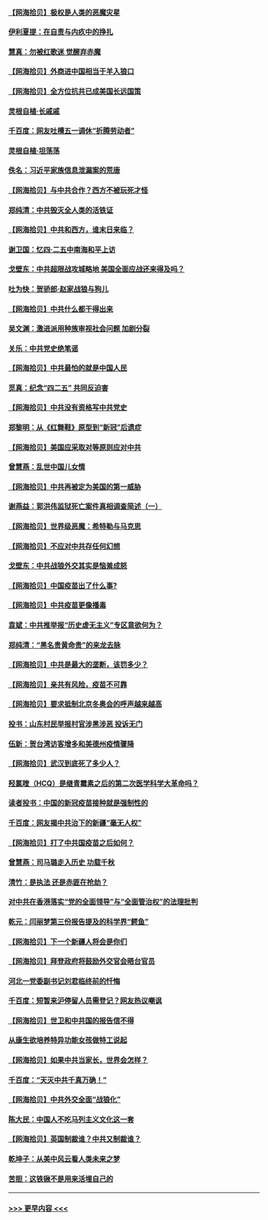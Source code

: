 #### [【网海拾贝】极权是人类的恶魔灾星](../pages/nsc993/n12910697.md?t=04281901) 
#### [伊利夏提：在自责与内疚中的挣扎](../pages/nsc993/n12910493.md?t=04281901) 
#### [慧真：勿被红歌迷 觉醒弃赤魔](../pages/nsc993/n12910485.md?t=04281901) 
#### [【网海拾贝】外商进中国相当于羊入狼口](../pages/nsc993/n12908274.md?t=04281901) 
#### [【网海拾贝】全方位抗共已成美国长远国策](../pages/nsc993/n12906878.md?t=04281901) 
#### [灵根自植‧长戚戚](../pages/nsc993/n12905585.md?t=04281901) 
#### [千百度：网友吐槽五一调休“折腾劳动者”](../pages/nsc993/n12905934.md?t=04281901) 
#### [灵根自植‧坦荡荡](../pages/nsc993/n12905562.md?t=04281901) 
#### [佚名：习近平家族信息泄漏案的荒唐](../pages/nsc993/n12904705.md?t=04281901) 
#### [【网海拾贝】与中共合作？西方不被玩死才怪](../pages/nsc993/n12903873.md?t=04281901) 
#### [郑纯清：中共毁灭全人类的活铁证](../pages/nsc993/n12903785.md?t=04281901) 
#### [【网海拾贝】中共和西方，谁末日来临？](../pages/nsc993/n12903482.md?t=04281901) 
#### [谢卫国：忆四‧二五中南海和平上访](../pages/nsc993/n12902192.md?t=04281901) 
#### [戈壁东：中共超限战攻城略地 美国全面应战还来得及吗？](../pages/nsc993/n12902297.md?t=04281901) 
#### [吐为快：贺骄郎‧赵家战狼与狗儿](../pages/nsc993/n12902280.md?t=04281901) 
#### [【网海拾贝】中共什么都干得出来](../pages/nsc993/n12897500.md?t=04281901) 
#### [吴文渊：激进派用种族审视社会问题 加剧分裂](../pages/nsc993/n12893881.md?t=04281901) 
#### [关乐：中共党史绝笔谣](../pages/nsc993/n12897270.md?t=04281901) 
#### [【网海拾贝】中共最怕的就是中国人民](../pages/nsc993/n12894705.md?t=04281901) 
#### [觅真：纪念“四二五” 共同反迫害](../pages/nsc993/n12894553.md?t=04281901) 
#### [【网海拾贝】中共没有资格写中共党史](../pages/nsc993/n12892231.md?t=04281901) 
#### [郑黎明：从《红舞鞋》原型到“新冠”后遗症](../pages/nsc993/n12890469.md?t=04281901) 
#### [【网海拾贝】美国应采取对等原则应对中共](../pages/nsc993/n12889176.md?t=04281901) 
#### [曾慧燕：乱世中国儿女情](../pages/nsc993/n12887931.md?t=04281901) 
#### [【网海拾贝】中共再被定为美国的第一威胁](../pages/nsc993/n12887580.md?t=04281901) 
#### [谢燕益：郭洪伟监狱死亡案件真相调查简述（一）](../pages/nsc993/n12885648.md?t=04281901) 
#### [【网海拾贝】世界级恶魔：希特勒与马克思](../pages/nsc993/n12884062.md?t=04281901) 
#### [【网海拾贝】不应对中共存任何幻想](../pages/nsc993/n12881460.md?t=04281901) 
#### [戈壁东：中共战狼外交其实是恼羞成怒](../pages/nsc993/n12880392.md?t=04281901) 
#### [【网海拾贝】中国疫苗出了什么事?](../pages/nsc993/n12879124.md?t=04281901) 
#### [【网海拾贝】中共疫苗更像播毒](../pages/nsc993/n12876631.md?t=04281901) 
#### [袁斌：中共推举报“历史虚无主义”专区意欲何为？](../pages/nsc993/n12876530.md?t=04281901) 
#### [郑纯清：“黑名贵黄命贵”的来龙去脉](../pages/nsc993/n12875589.md?t=04281901) 
#### [【网海拾贝】中共是最大的垄断，该罚多少？](../pages/nsc993/n12874006.md?t=04281901) 
#### [【网海拾贝】亲共有风险，疫苗不可靠](../pages/nsc993/n12872224.md?t=04281901) 
#### [【网海拾贝】要求抵制北京冬奥会的呼声越来越高](../pages/nsc993/n12868962.md?t=04281901) 
#### [投书：山东村民举报村官涉黑涉恶 投诉无门](../pages/nsc993/n12869726.md?t=04281901) 
#### [伍新：贺台湾访客增多和美德州疫情骤降](../pages/nsc993/n12865651.md?t=04281901) 
#### [【网海拾贝】武汉到底死了多少人？](../pages/nsc993/n12863707.md?t=04281901) 
#### [羟氯喹（HCQ）是继青霉素之后的第二次医学科学大革命吗？](../pages/nsc993/n12638564.md?t=04281901) 
#### [读者投书：中国的新冠疫苗接种就是强制性的](../pages/nsc993/n12859932.md?t=04281901) 
#### [千百度：网友揭中共治下的新疆“毫无人权”](../pages/nsc993/n12858385.md?t=04281901) 
#### [【网海拾贝】打了中共国疫苗之后如何？](../pages/nsc993/n12857866.md?t=04281901) 
#### [曾慧燕：司马璐走入历史 功载千秋](../pages/nsc993/n12856996.md?t=04281901) 
#### [清竹：是执法 还是赤匪在抢劫？](../pages/nsc993/n12856952.md?t=04281901) 
#### [对中共在香港落实“党的全面领导”与“全面管治权”的法理批判](../pages/nsc993/n12856929.md?t=04281901) 
#### [乾元：闫丽梦第三份报告提及的科学界“鳄鱼”](../pages/nsc993/n12855985.md?t=04281901) 
#### [【网海拾贝】下一个新疆人将会是你们](../pages/nsc993/n12855864.md?t=04281901) 
#### [【网海拾贝】拜登政府将鼓励外交官会晤台官员](../pages/nsc993/n12853615.md?t=04281901) 
#### [河北一党委副书记刘君临终前的忏悔](../pages/nsc993/n12849420.md?t=04281901) 
#### [千百度：短暂来沪停留人员需登记？网友热议嘲讽](../pages/nsc993/n12853497.md?t=04281901) 
#### [【网海拾贝】世卫和中共国的报告信不得](../pages/nsc993/n12850902.md?t=04281901) 
#### [从康生欲培养特异功能女孩做特工说起](../pages/nsc993/n12849289.md?t=04281901) 
#### [【网海拾贝】如果中共当家长，世界会怎样？](../pages/nsc993/n12848436.md?t=04281901) 
#### [千百度：“天灭中共千真万确！”](../pages/nsc993/n12845659.md?t=04281901) 
#### [【网海拾贝】中共外交全面“战狼化”](../pages/nsc993/n12845607.md?t=04281901) 
#### [陈大民：中国人不吃马列主义文化这一套](../pages/nsc993/n12842496.md?t=04281901) 
#### [【网海拾贝】英国制裁谁？中共又制裁谁？](../pages/nsc993/n12840909.md?t=04281901) 
#### [乾坤子：从美中风云看人类未来之梦](../pages/nsc993/n12840590.md?t=04281901) 
#### [苦胆：这铁锹不是用来活埋自己的](../pages/nsc993/n12839512.md?t=04281901) 

----
#### [ >>> 更早内容 <<< ](../indexes/nsc993-earlier.md)
